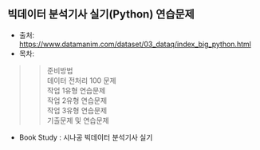 ## 빅데이터 분석기사 실기(Python) 연습문제 

- 출처: https://www.datamanim.com/dataset/03_dataq/index_big_python.html
- 목차:   
>> 준비방법  
>> 데이터 전처리 100 문제  
>> 작업 1유형 연습문제  
>> 작업 2유형 연습문제  
>> 작업 3유형 연습문제  
>> 기출문제 및 연습문제  

- Book Study : 시나공 빅데이터 분석기사 실기 
